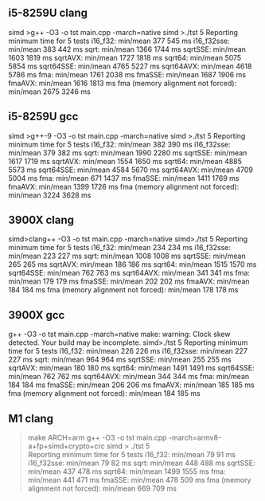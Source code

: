##  i5-8259U clang 

simd >g++ -O3 -o tst main.cpp -march=native
simd >./tst 5
Reporting minimum time for 5 tests
i16_f32: min/mean	377	545	ms
i16_f32sse: min/mean	383	442	ms
sqrt: min/mean	1366	1744	ms
sqrtSSE: min/mean	1603	1819	ms
sqrtAVX: min/mean	1727	1818	ms
sqrt64: min/mean	5075	5854	ms
sqrt64SSE: min/mean	4765	5227	ms
sqrt64AVX: min/mean	4618	5786	ms
fma: min/mean	1761	2038	ms
fmaSSE: min/mean	1687	1906	ms
fmaAVX: min/mean	1616	1813	ms
fma (memory alignment not forced): min/mean	2675	3246	ms

##  i5-8259U gcc

simd >g++-9 -O3 -o tst main.cpp -march=native
simd >./tst 5
Reporting minimum time for 5 tests
i16_f32: min/mean	382	390	ms
i16_f32sse: min/mean	379	382	ms
sqrt: min/mean	1990	2280	ms
sqrtSSE: min/mean	1617	1719	ms
sqrtAVX: min/mean	1554	1650	ms
sqrt64: min/mean	4885	5573	ms
sqrt64SSE: min/mean	4584	5670	ms
sqrt64AVX: min/mean	4709	5004	ms
fma: min/mean	671	1437	ms
fmaSSE: min/mean	1411	1769	ms
fmaAVX: min/mean	1399	1726	ms
fma (memory alignment not forced): min/mean	3224	3628	ms

## 3900X clang 

simd>clang++ -O3 -o tst main.cpp -march=native
simd>./tst 5
Reporting minimum time for 5 tests
i16_f32: min/mean	234	234	ms
i16_f32sse: min/mean	223	227	ms
sqrt: min/mean	1008	1008	ms
sqrtSSE: min/mean	265	265	ms
sqrtAVX: min/mean	186	186	ms
sqrt64: min/mean	1515	1570	ms
sqrt64SSE: min/mean	762	763	ms
sqrt64AVX: min/mean	341	341	ms
fma: min/mean	179	179	ms
fmaSSE: min/mean	202	202	ms
fmaAVX: min/mean	184	184	ms
fma (memory alignment not forced): min/mean	178	178	ms

## 3900X gcc

g++ -O3 -o tst main.cpp -march=native
make: warning:  Clock skew detected.  Your build may be incomplete.
simd>./tst 5
Reporting minimum time for 5 tests
i16_f32: min/mean	226	226	ms
i16_f32sse: min/mean	227	227	ms
sqrt: min/mean	964	964	ms
sqrtSSE: min/mean	255	255	ms
sqrtAVX: min/mean	180	180	ms
sqrt64: min/mean	1491	1491	ms
sqrt64SSE: min/mean	762	762	ms
sqrt64AVX: min/mean	344	344	ms
fma: min/mean	184	184	ms
fmaSSE: min/mean	206	206	ms
fmaAVX: min/mean	185	185	ms
fma (memory alignment not forced): min/mean	184	185	ms

## M1 clang

> make ARCH=arm
g++ -O3 -o tst main.cpp -march=armv8-a+fp+simd+crypto+crc
simd > ./tst 5      
Reporting minimum time for 5 tests
i16_f32: min/mean	79	91	ms
i16_f32sse: min/mean	79	82	ms
sqrt: min/mean	448	488	ms
sqrtSSE: min/mean	437	478	ms
sqrt64: min/mean	1499	1555	ms
fma: min/mean	441	471	ms
fmaSSE: min/mean	478	509	ms
fma (memory alignment not forced): min/mean	669	709	ms
